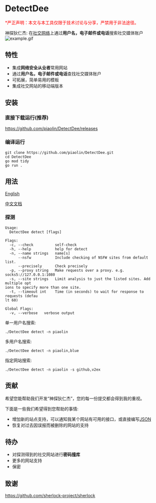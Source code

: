 # DetectDee
<font color="red">*严正声明：本文与本工具仅限于技术讨论与分享，严禁用于非法途径。</font>

神探狄仁杰: 在[社交网络](site.md)上通过**用户名，电子邮件或电话**搜索社交媒体账户
![example.gif](https://s2.loli.net/2023/04/30/FZ1QtKoGud4xVPW.gif)
## 特性
- 集成**网络安全从业者**常用网站
- 通过**用户名，电子邮件或电话**查找社交媒体账户
- 可拓展，简单易用的模板
- 集成社交网站的移动端版本
## 安装
### 直接下载运行(推荐)
https://github.com/piaolin/DetectDee/releases
### 编译运行
```shell
git clone https://github.com/piaolin/DetectDee.git
cd DetectDee
go mod tidy
go run .
```
## 用法
[English](README.md)

[中文文档](README_ZH.md)
### 探测
```text
Usage:
  DetectDee detect [flags]

Flags:
  -c, --check          self-check
  -h, --help           help for detect
  -n, --name strings   name[s]
      --nsfw           Include checking of NSFW sites from default list.
      --precisely      Check precisely
  -p, --proxy string   Make requests over a proxy. e.g. socks5://127.0.0.1:1080
  -s, --site strings   Limit analysis to just the listed sites. Add multiple opt
ions to specify more than one site.
  -t, --timeout int    Time (in seconds) to wait for response to requests (defau
lt 60)

Global Flags:
  -v, --verbose   verbose output
```

单一用户名搜索:
```shell
./DetectDee detect -n piaolin
```

多用户名搜索:
```shell
./DetectDee detect -n piaolin,blue
```

指定网站搜索:
```shell
./DetectDee detect -n piaolin -s github,v2ex
```

## 贡献
希望您能帮助我们开发“神探狄仁杰”，您的每一份提交都会得到我的重视。

下面是一些我们希望得到您帮助的事情:

- 增加新的站点支持，可以通知我某个网站有可用的接口，或直接编写[JSON](t.json)
- 恢复对过去因误报而被删除的网站的支持

## 待办
- 对探测得到的社交网站进行**密码撞库**
- 更多的网站支持
- 保密

## 致谢
https://github.com/sherlock-project/sherlock